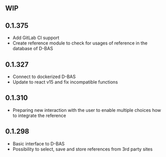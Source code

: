 ## WIP

## 0.1.375

* Add GitLab CI support
* Create reference module to check for usages of reference in the database of D-BAS

## 0.1.327

* Connect to dockerized D-BAS
* Update to react v15 and fix incompatible functions

## 0.1.310

* Preparing new interaction with the user to enable multiple choices how to integrate the reference

## 0.1.298

* Basic interface to D-BAS
* Possibility to select, save and store references from 3rd party sites